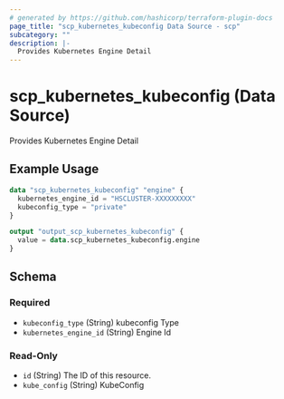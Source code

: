 ```yaml
---
# generated by https://github.com/hashicorp/terraform-plugin-docs
page_title: "scp_kubernetes_kubeconfig Data Source - scp"
subcategory: ""
description: |-
  Provides Kubernetes Engine Detail
---
```


# scp_kubernetes_kubeconfig (Data Source)

Provides Kubernetes Engine Detail

## Example Usage

```terraform
data "scp_kubernetes_kubeconfig" "engine" {
  kubernetes_engine_id = "HSCLUSTER-XXXXXXXXX"
  kubeconfig_type = "private"
}

output "output_scp_kubernetes_kubeconfig" {
  value = data.scp_kubernetes_kubeconfig.engine
}
```

<!-- schema generated by tfplugindocs -->
## Schema

### Required

- `kubeconfig_type` (String) kubeconfig Type
- `kubernetes_engine_id` (String) Engine Id

### Read-Only

- `id` (String) The ID of this resource.
- `kube_config` (String) KubeConfig


